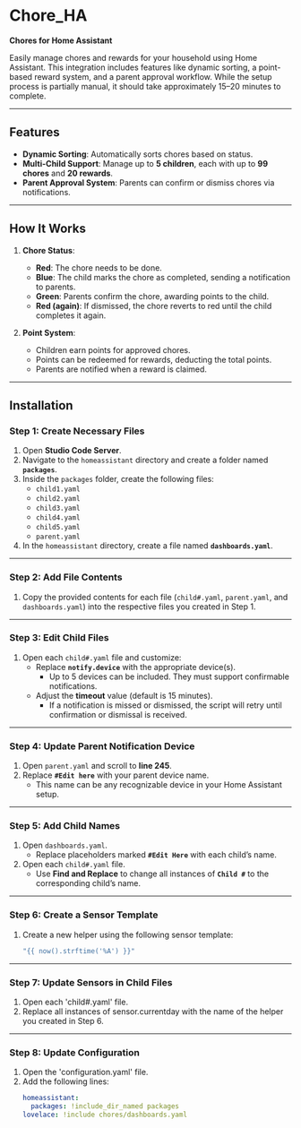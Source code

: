 # Chore_HA  
**Chores for Home Assistant**  

Easily manage chores and rewards for your household using Home Assistant. This integration includes features like dynamic sorting, a point-based reward system, and a parent approval workflow. While the setup process is partially manual, it should take approximately 15–20 minutes to complete.  

---

## Features  
- **Dynamic Sorting**: Automatically sorts chores based on status.  
- **Multi-Child Support**: Manage up to **5 children**, each with up to **99 chores** and **20 rewards**.  
- **Parent Approval System**: Parents can confirm or dismiss chores via notifications.  

---

## How It Works  
1. **Chore Status**:  
   - **Red**: The chore needs to be done.  
   - **Blue**: The child marks the chore as completed, sending a notification to parents.  
   - **Green**: Parents confirm the chore, awarding points to the child.  
   - **Red (again)**: If dismissed, the chore reverts to red until the child completes it again.  

2. **Point System**:  
   - Children earn points for approved chores.  
   - Points can be redeemed for rewards, deducting the total points.  
   - Parents are notified when a reward is claimed.  

---

## Installation  

### Step 1: Create Necessary Files  
1. Open **Studio Code Server**.  
2. Navigate to the `homeassistant` directory and create a folder named **`packages`**.  
3. Inside the `packages` folder, create the following files:  
   - `child1.yaml`  
   - `child2.yaml`  
   - `child3.yaml`  
   - `child4.yaml`  
   - `child5.yaml`  
   - `parent.yaml`  
4. In the `homeassistant` directory, create a file named **`dashboards.yaml`**.  

---

### Step 2: Add File Contents  
1. Copy the provided contents for each file (`child#.yaml`, `parent.yaml`, and `dashboards.yaml`) into the respective files you created in Step 1.  

---

### Step 3: Edit Child Files  
1. Open each `child#.yaml` file and customize:  
   - Replace **`notify.device`** with the appropriate device(s).  
     - Up to 5 devices can be included. They must support confirmable notifications.  
   - Adjust the **timeout** value (default is 15 minutes).  
     - If a notification is missed or dismissed, the script will retry until confirmation or dismissal is received.  

---

### Step 4: Update Parent Notification Device  
1. Open `parent.yaml` and scroll to **line 245**.  
2. Replace **`#Edit here`** with your parent device name.  
   - This name can be any recognizable device in your Home Assistant setup.  

---

### Step 5: Add Child Names  
1. Open `dashboards.yaml`.  
   - Replace placeholders marked **`#Edit Here`** with each child’s name.  
2. Open each `child#.yaml` file.  
   - Use **Find and Replace** to change all instances of **`Child #`** to the corresponding child’s name.  

---

### Step 6: Create a Sensor Template  
1. Create a new helper using the following sensor template:  
   ```yaml
   "{{ now().strftime('%A') }}"

---

### Step 7: Update Sensors in Child Files
1. Open each 'child#.yaml' file.
2. Replace all instances of sensor.currentday with the name of the helper you created in Step 6.

---

### Step 8: Update Configuration
1. Open the 'configuration.yaml' file.
2. Add the following lines:
   ```yaml
   homeassistant:
     packages: !include_dir_named packages
   lovelace: !include chores/dashboards.yaml

